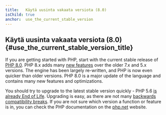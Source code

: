 ```yaml
---
title:   Käytä uusinta vakaata versiota (8.0)
isChild: true
anchor:  use_the_current_stable_version
---
```


## Käytä uusinta vakaata versiota (8.0) {#use_the_current_stable_version_title}

If you are getting started with PHP, start with the current stable release of [PHP 8.0][php-release]. PHP 8.x adds many [new features](#language_highlights) over the older 7.x and 5.x versions. The engine has been largely re-written, and PHP is now even quicker than older versions. PHP 8.0 is a major update of the language and contains many new features and optimizations.

You should try to upgrade to the latest stable version quickly - PHP 5.6 [is already End of Life](http://php.net/supported-versions.php). Upgrading is easy, as there are not many [backwards compatibility breaks][php-bc]. If you are not sure which version a function or feature is in, you can check the PHP documentation on the [php.net][php-docs] website.

[php-release]: http://php.net/downloads.php
[php-docs]: http://php.net/manual/
[php-bc]: http://php.net/manual/migration80.incompatible.php
